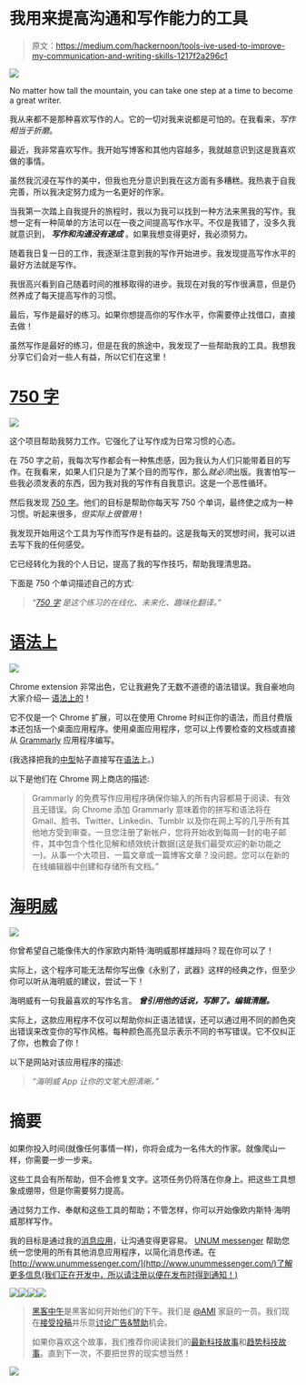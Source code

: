# 我用来提高沟通和写作能力的工具

> 原文：<https://medium.com/hackernoon/tools-ive-used-to-improve-my-communication-and-writing-skills-1217f2a296c1>

![](img/b19e2f60210c78c0e9cdfaf7f4488667.png)

No matter how tall the mountain, you can take one step at a time to become a great writer.

我从来都不是那种喜欢写作的人。它的一切对我来说都是可怕的。在我看来，*写作相当于折磨*。

最近，我非常喜欢写作。我开始写博客和其他内容越多，我就越意识到这是我喜欢做的事情。

虽然我沉浸在写作的美中，但我也充分意识到我在这方面有多糟糕。我热衷于自我完善，所以我决定努力成为一名更好的作家。

当我第一次踏上自我提升的旅程时，我以为我可以找到一种方法来黑我的写作。我想一定有一种简单的方法可以在一夜之间提高写作水平。不仅是我错了，没多久我就意识到， ***写作和沟通没有速成*** 。如果我想变得更好，我必须努力。

随着我日复一日的工作，我逐渐注意到我的写作开始进步。我发现提高写作水平的最好方法就是写作。

我很高兴看到自己随着时间的推移取得的进步。我现在对我的写作很满意，但是仍然养成了每天提高写作的习惯。

最后，写作是最好的练习。如果你想提高你的写作水平，你需要停止找借口，直接去做！

虽然写作是最好的练习，但是在我的旅途中，我发现了一些帮助我的工具。我想我分享它们会对一些人有益，所以它们在这里！

# [750 字](https://750words.com/)

![](img/ae444e943ab56dafd845f5110e83b052.png)

这个项目帮助我努力工作。它强化了让写作成为日常习惯的心态。

在 750 字之前，我每次写作都会有一种焦虑感，因为我认为人们只能带着目的写作。在我看来，如果人们只是为了某个目的而写作，那么*就必须*出版。我害怕写一些我必须发表的东西，因为我对我的写作有自我意识。这是一个恶性循环。

然后我发现 [750 字](https://750words.com/)。他们的目标是帮助你每天写 750 个单词，最终使之成为一种习惯。听起来很多，*但实际上很管用*！

我发现开始用这个工具为写作而写作是有益的。这是我每天的冥想时间，我可以进去写下我的任何感受。

它已经转化为我的个人日记，提高了我的写作技巧，帮助我理清思路。

下面是 750 个单词描述自己的方式:

> *“*[*750 字*](https://750words.com/) *是这个练习的在线化、未来化、趣味化翻译。”*

# [语法上](https://chrome.google.com/webstore/detail/grammarly-for-chrome/kbfnbcaeplbcioakkpcpgfkobkghlhen?hl=en)

![](img/9188119ee0c3d2e5ab06f67cb658cc39.png)

Chrome extension 非常出色，它让我避免了无数不道德的语法错误。我自豪地向大家介绍— [语法上的](https://chrome.google.com/webstore/detail/grammarly-for-chrome/kbfnbcaeplbcioakkpcpgfkobkghlhen?hl=en)！

它不仅是一个 Chrome 扩展，可以在使用 Chrome 时纠正你的语法，而且付费版本还包括一个桌面应用程序。使用桌面应用程序，您可以上传要检查的文档或直接从 [Grammarly](https://chrome.google.com/webstore/detail/grammarly-for-chrome/kbfnbcaeplbcioakkpcpgfkobkghlhen?hl=en) 应用程序编写。

(我选择把我的[中型](https://medium.com/u/504c7870fdb6?source=post_page-----1217f2a296c1--------------------------------)帖子直接写在[语法](https://chrome.google.com/webstore/detail/grammarly-for-chrome/kbfnbcaeplbcioakkpcpgfkobkghlhen?hl=en)上。)

以下是他们在 Chrome 网上商店的描述:

> Grammarly 的免费写作应用程序确保你输入的所有内容都易于阅读、有效且无错误。向 Chrome 添加 Grammarly 意味着你的拼写和语法将在 Gmail、脸书、Twitter、Linkedin、Tumblr 以及你在网上写的几乎所有其他地方受到审查。一旦您注册了新帐户，您将开始收到每周一封的电子邮件，其中包含个性化见解和绩效统计数据(这是我们最受欢迎的新功能之一)。从事一个大项目、一篇文章或一篇博客文章？没问题。您可以在新的在线编辑器中创建和存储所有文档。”

# [海明威](http://www.hemingwayapp.com/)

![](img/46059a53233a40b610f755ba6be693e4.png)

你曾希望自己能像伟大的作家欧内斯特·海明威那样雄辩吗？现在你可以了！

实际上，这个程序可能无法帮你写出像《永别了，武器》这样的经典之作，但至少你可以听从海明威的建议，尝试一下！

海明威有一句我最喜欢的写作名言。 ***曾引用他的话说，写醉了。编辑清醒。***

实际上，这款应用程序不仅可以帮助你纠正语法错误，还可以通过用不同的颜色突出错误来改变你的写作风格。每种颜色高亮显示表示不同的书写错误。它不仅纠正了你，也教会了你！

以下是网站对该应用程序的描述:

> *“海明威 App 让你的文笔大胆清晰。”*

# 摘要

如果你投入时间(就像任何事情一样)，你将会成为一名伟大的作家。就像爬山一样，你需要一步一步来。

这些工具会有所帮助，但不会修复文字。这项任务仍将落在你身上。把这些工具想象成绷带，但是你需要努力提高。

通过努力工作、奉献和这些工具的帮助；不管怎样，你可以开始像欧内斯特·海明威那样写作。

我的目标是通过我的[消息应用](http://www.unummessenger.com)，让沟通变得更容易。 [UNUM messenger](http://www.unummessenger.com/) 帮助您统一您使用的所有其他消息应用程序，以简化消息传递。在[http://www.unummessenger.com/](http://www.unummessenger.com/)了解更多信息(我们正在开发中，所以请注册以便在发布时得到通知！)

![](img/b89bae75ad9754e2eb4f94b0e5f6c6f4.png)[![](img/50ef4044ecd4e250b5d50f368b775d38.png)](http://bit.ly/HackernoonFB)[![](img/979d9a46439d5aebbdcdca574e21dc81.png)](https://goo.gl/k7XYbx)[![](img/2930ba6bd2c12218fdbbf7e02c8746ff.png)](https://goo.gl/4ofytp)

> [黑客中午](http://bit.ly/Hackernoon)是黑客如何开始他们的下午。我们是 [@AMI](http://bit.ly/atAMIatAMI) 家庭的一员。我们现在[接受投稿](http://bit.ly/hackernoonsubmission)并乐意[讨论广告&赞助](mailto:partners@amipublications.com)机会。
> 
> 如果你喜欢这个故事，我们推荐你阅读我们的[最新科技故事](http://bit.ly/hackernoonlatestt)和[趋势科技故事](https://hackernoon.com/trending)。直到下一次，不要把世界的现实想当然！

![](img/be0ca55ba73a573dce11effb2ee80d56.png)